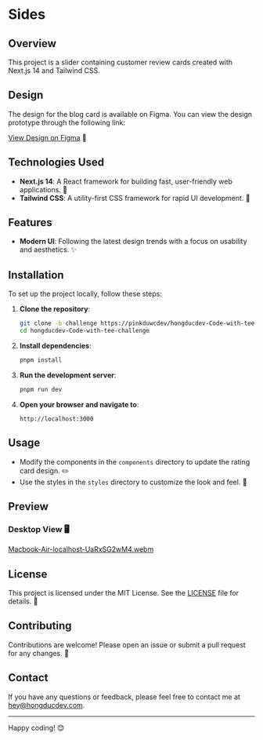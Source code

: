 # Sides

## Overview

This project is a slider containing customer review cards created with Next.js 14 and Tailwind CSS.

## Design

The design for the blog card is available on Figma. You can view the design prototype through the following link:

[View Design on Figma](https://www.figma.com/design/K2kIVaTPj7x4WgEq5GTisT/WEEKLY-CHALLENGE-2---SLIDE?node-id=0-1&t=q8hslPXMpfiX1B3U-0) 🎨

## Technologies Used

- **Next.js 14**: A React framework for building fast, user-friendly web applications. 🚀
- **Tailwind CSS**: A utility-first CSS framework for rapid UI development. 💨

## Features

- **Modern UI**: Following the latest design trends with a focus on usability and aesthetics. ✨

## Installation

To set up the project locally, follow these steps:

1. **Clone the repository**:

   ```bash
   git clone -b challenge https://pinkduwcdev/hongducdev-Code-with-tee-challenge.git
   cd hongducdev-Code-with-tee-challenge
   ```

2. **Install dependencies**:

   ```bash
   pnpm install
   ```

3. **Run the development server**:

   ```bash
   pnpm run dev
   ```

4. **Open your browser and navigate to**:

   ```
   http://localhost:3000
   ```

## Usage

- Modify the components in the `components` directory to update the rating card design. ✏️
- Use the styles in the `styles` directory to customize the look and feel. 🎨

## Preview

### Desktop View 🖥️
[Macbook-Air-localhost-UaRxSG2wM4.webm](https://github.com/pinkduwcdev/hongducdev-Code-with-tee-challenge/assets/167205501/b889feb0-f936-4694-8249-94eb04e1e5fe)



## License

This project is licensed under the MIT License. See the [LICENSE](LICENSE) file for details. 📜

## Contributing

Contributions are welcome! Please open an issue or submit a pull request for any changes. 🤝

## Contact

If you have any questions or feedback, please feel free to contact me at [hey@hongducdev.com](mailto:hey@hongducdev.com). 

---

Happy coding! 😊
